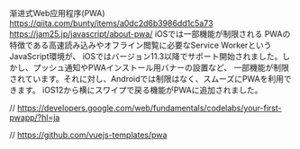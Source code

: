 渐进式Web应用程序(PWA)
https://qiita.com/bunty/items/a0dc2d6b3986dd1c5a73
https://jam25.jp/javascript/about-pwa/
iOSでは一部機能が制限される
PWAの特徴である高速読み込みやオフライン閲覧に必要なService WorkerというJavaScript環境が、
iOSではバージョン11.3以降でサポート開始されました。しかし、プッシュ通知やPWAインストール用バナーの設置など、
一部機能が制限されています。それに対し、Androidでは制限はなく、スムーズにPWAを利用できます。
iOS12から横にスワイプで戻る機能がPWAに追加されました。

//
https://developers.google.com/web/fundamentals/codelabs/your-first-pwapp/?hl=ja

//
https://github.com/vuejs-templates/pwa
